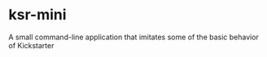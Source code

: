 # ksr-mini
A small command-line application that imitates some of the basic behavior of Kickstarter
